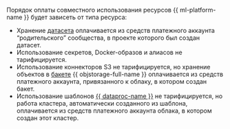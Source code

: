 Порядок оплаты совместного использования ресурсов {{ ml-platform-name }} будет зависеть от типа ресурса:

* Хранение [датасета](../../datasphere/concepts/dataset.md) оплачивается из средств платежного аккаунта <q>родительского</q> сообщества, в проекте которого был создан датасет.
* Использование секретов, Docker-образов и алиасов не тарифицируется.
* Использование коннекторов S3 не тарифицируется, но хранение объектов в [бакете](../../storage/concepts/bucket.md) {{ objstorage-full-name }} оплачивается из средств платежного аккаунта, привязанного к облаку, в котором создан бакет.
* Использование шаблонов [{{ dataproc-name }}](../../datasphere/concepts/data-processing.md) не тарифицируется, но работа кластера, автоматически созданного из шаблона, оплачивается из средств платежного аккаунта облака, в котором создан этот кластер.